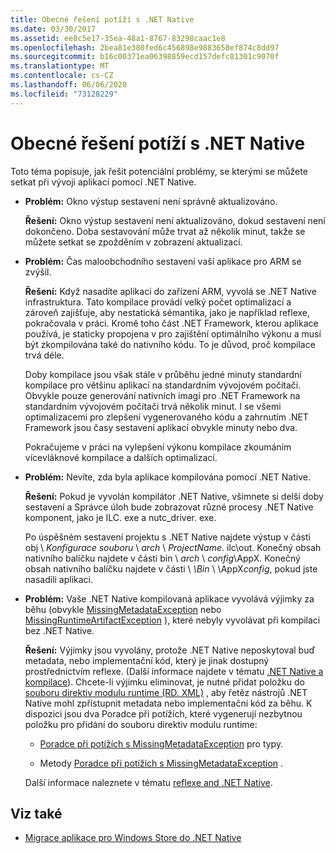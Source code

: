```yaml
---
title: Obecné řešení potíží s .NET Native
ms.date: 03/30/2017
ms.assetid: ee8c5e17-35ea-48a1-8767-83298caac1e8
ms.openlocfilehash: 2bea81e380fed6c456898e9883658ef874c8dd97
ms.sourcegitcommit: b16c00371ea06398859ecd157defc81301c9070f
ms.translationtype: MT
ms.contentlocale: cs-CZ
ms.lasthandoff: 06/06/2020
ms.locfileid: "73128229"
---
```

# <a name="net-native-general-troubleshooting"></a>Obecné řešení potíží s .NET Native

Toto téma popisuje, jak řešit potenciální problémy, se kterými se můžete setkat při vývoji aplikací pomocí .NET Native.

- **Problém:** Okno výstup sestavení není správně aktualizováno.

  **Řešení:** Okno výstup sestavení není aktualizováno, dokud sestavení není dokončeno. Doba sestavování může trvat až několik minut, takže se můžete setkat se zpožděním v zobrazení aktualizací.

- **Problém:** Čas maloobchodního sestavení vaší aplikace pro ARM se zvýšil.

  **Řešení:** Když nasadíte aplikaci do zařízení ARM, vyvolá se .NET Native infrastruktura. Tato kompilace provádí velký počet optimalizací a zároveň zajišťuje, aby nestatická sémantika, jako je například reflexe, pokračovala v práci. Kromě toho část .NET Framework, kterou aplikace používá, je staticky propojena v pro zajištění optimálního výkonu a musí být zkompilována také do nativního kódu. To je důvod, proč kompilace trvá déle.

  Doby kompilace jsou však stále v průběhu jedné minuty standardní kompilace pro většinu aplikací na standardním vývojovém počítači.  Obvykle pouze generování nativních imagí pro .NET Framework na standardním vývojovém počítači trvá několik minut.  I se všemi optimalizacemi pro zlepšení vygenerovaného kódu a zahrnutím .NET Framework jsou časy sestavení aplikací obvykle minuty nebo dva.

  Pokračujeme v práci na vylepšení výkonu kompilace zkoumáním vícevláknové kompilace a dalších optimalizací.

- **Problém:** Nevíte, zda byla aplikace kompilována pomocí .NET Native.

  **Řešení:** Pokud je vyvolán kompilátor .NET Native, všimnete si delší doby sestavení a Správce úloh bude zobrazovat různé procesy .NET Native komponent, jako je ILC. exe a nutc_driver. exe.

  Po úspěšném sestavení projektu s .NET Native najdete výstup v části obj \\ *Konfigurace souboru* \  *arch* \\ *ProjectName*. ilc\out.  Konečný obsah nativního balíčku najdete v části bin \\ *arch* \\ *config*\AppX. Konečný obsah nativního balíčku najdete v části \\ *\Bin* \\ \AppX*config*, pokud jste nasadili aplikaci.

- **Problém:** Vaše .NET Native kompilovaná aplikace vyvolává výjimky za běhu (obvykle [MissingMetadataException](missingmetadataexception-class-net-native.md) nebo [MissingRuntimeArtifactException](missingruntimeartifactexception-class-net-native.md) ), které nebyly vyvolávat při kompilaci bez .NET Native.

  **Řešení:** Výjimky jsou vyvolány, protože .NET Native neposkytoval buď metadata, nebo implementační kód, který je jinak dostupný prostřednictvím reflexe. (Další informace najdete v tématu [.NET Native a kompilace](net-native-and-compilation.md)). Chcete-li výjimku eliminovat, je nutné přidat položku do [souboru direktiv modulu runtime (RD. XML)](runtime-directives-rd-xml-configuration-file-reference.md) , aby řetěz nástrojů .NET Native mohl zpřístupnit metadata nebo implementační kód za běhu. K dispozici jsou dva Poradce při potížích, které vygenerují nezbytnou položku pro přidání do souboru direktiv modulu runtime:

  - [Poradce při potížích s MissingMetadataException](https://dotnet.github.io/native/troubleshooter/type.html) pro typy.

  - Metody [Poradce při potížích s MissingMetadataException](https://dotnet.github.io/native/troubleshooter/method.html) .

  Další informace naleznete v tématu [reflexe and .NET Native](reflection-and-net-native.md).

## <a name="see-also"></a>Viz také

- [Migrace aplikace pro Windows Store do .NET Native](migrating-your-windows-store-app-to-net-native.md)
